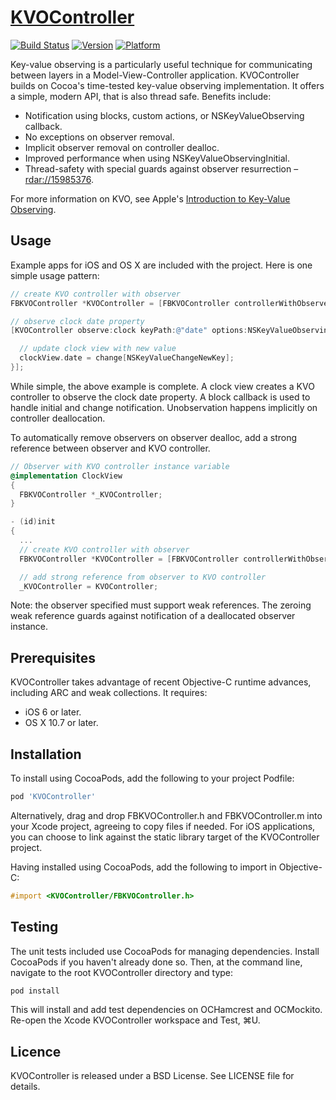 # [KVOController](https://github.com/facebook/KVOController)
[![Build Status](https://travis-ci.org/facebook/KVOController.png?branch=master)](https://travis-ci.org/facebook/KVOController)
[![Version](https://cocoapod-badges.herokuapp.com/v/KVOController/badge.png)](http://cocoadocs.org/docsets/KVOController)
[![Platform](https://cocoapod-badges.herokuapp.com/p/KVOController/badge.png)](http://cocoadocs.org/docsets/KVOController)

Key-value observing is a particularly useful technique for communicating between layers in a Model-View-Controller application. KVOController builds on Cocoa's time-tested key-value observing implementation. It offers a simple, modern API, that is also thread safe. Benefits include:

- Notification using blocks, custom actions, or NSKeyValueObserving callback.
- No exceptions on observer removal.
- Implicit observer removal on controller dealloc.
- Improved performance when using NSKeyValueObservingInitial.
- Thread-safety with special guards against observer resurrection – [rdar://15985376](http://openradar.appspot.com/radar?id=5305010728468480).

For more information on KVO, see Apple's [Introduction to Key-Value Observing](https://developer.apple.com/library/mac/documentation/Cocoa/Conceptual/KeyValueObserving/KeyValueObserving.html).

## Usage

Example apps for iOS and OS X are included with the project. Here is one simple usage pattern:

```objective-c
// create KVO controller with observer
FBKVOController *KVOController = [FBKVOController controllerWithObserver:self];

// observe clock date property
[KVOController observe:clock keyPath:@"date" options:NSKeyValueObservingOptionInitial|NSKeyValueObservingOptionNew block:^(ClockView *clockView, Clock *clock, NSDictionary *change) {

  // update clock view with new value
  clockView.date = change[NSKeyValueChangeNewKey];
}];
```

While simple, the above example is complete. A clock view creates a KVO controller to observe the clock date property. A block callback is used to handle initial and change notification. Unobservation happens implicitly on controller deallocation.

To automatically remove observers on observer dealloc, add a strong reference between observer and KVO controller.

```objective-c
// Observer with KVO controller instance variable
@implementation ClockView
{
  FBKVOController *_KVOController;
}

- (id)init
{
  ...
  // create KVO controller with observer
  FBKVOController *KVOController = [FBKVOController controllerWithObserver:self];

  // add strong reference from observer to KVO controller
  _KVOController = KVOController;

```
Note: the observer specified must support weak references. The zeroing weak reference guards against notification of a deallocated observer instance.

## Prerequisites

KVOController takes advantage of recent Objective-C runtime advances, including ARC and weak collections. It requires:

- iOS 6 or later.
- OS X 10.7 or later.

## Installation

To install using CocoaPods, add the following to your project Podfile:

```ruby
pod 'KVOController'
```

Alternatively, drag and drop FBKVOController.h and FBKVOController.m into your Xcode project, agreeing to copy files if needed. For iOS applications, you can choose to link against the static library target of the KVOController project.

Having installed using CocoaPods, add the following to import in Objective-C:
```objective-c
#import <KVOController/FBKVOController.h>
```

## Testing

The unit tests included use CocoaPods for managing dependencies. Install CocoaPods if you haven't already done so. Then, at the command line, navigate to the root KVOController directory and type:

```sh
pod install
```

This will install and add test dependencies on OCHamcrest and OCMockito. Re-open the Xcode KVOController workspace and Test, ⌘U.

## Licence

KVOController is released under a BSD License. See LICENSE file for details.
